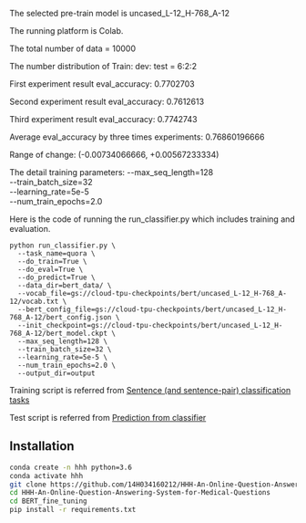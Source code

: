 The selected pre-train model is uncased_L-12_H-768_A-12

The running platform is Colab.

The total number of data = 10000

The number distribution of Train: dev: test = 6:2:2

First experiment result eval_accuracy: 0.7702703

Second experiment result eval_accuracy: 0.7612613

Third experiment result eval_accuracy: 0.7742743

Average eval_accuracy by three times experiments: 0.76860196666

Range of change: (-0.00734066666, +0.00567233334)

The detail training parameters:
  --max_seq_length=128 \
  --train_batch_size=32 \
  --learning_rate=5e-5 \
  --num_train_epochs=2.0 

Here is the code of running the run_classifier.py which includes training and evaluation.
```
python run_classifier.py \
  --task_name=quora \
  --do_train=True \
  --do_eval=True \
  --do_predict=True \
  --data_dir=bert_data/ \
  --vocab_file=gs://cloud-tpu-checkpoints/bert/uncased_L-12_H-768_A-12/vocab.txt \
  --bert_config_file=gs://cloud-tpu-checkpoints/bert/uncased_L-12_H-768_A-12/bert_config.json \
  --init_checkpoint=gs://cloud-tpu-checkpoints/bert/uncased_L-12_H-768_A-12/bert_model.ckpt \
  --max_seq_length=128 \
  --train_batch_size=32 \
  --learning_rate=5e-5 \
  --num_train_epochs=2.0 \
  --output_dir=output 
```

Training script is referred from [Sentence (and sentence-pair) classification tasks](https://github.com/google-research/bert#sentence-and-sentence-pair-classification-tasks)

Test script is referred from [Prediction from classifier](https://github.com/google-research/bert#prediction-from-classifier)


## Installation
~~~bash
conda create -n hhh python=3.6
conda activate hhh
git clone https://github.com/14H034160212/HHH-An-Online-Question-Answering-System-for-Medical-Questions.git
cd HHH-An-Online-Question-Answering-System-for-Medical-Questions
cd BERT_fine_tuning
pip install -r requirements.txt
~~~
